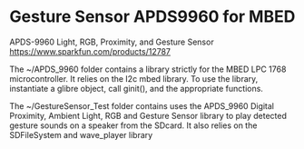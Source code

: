 # Gesture Sensor APDS9960 for MBED
APDS-9960 Light, RGB, Proximity, and Gesture Sensor https://www.sparkfun.com/products/12787 

The ~/APDS_9960 folder contains a library strictly for the MBED LPC 1768 microcontroller. It relies on the I2c mbed library. To use the library, instantiate a glibre object, call ginit(), and the appropriate functions. 

The ~/GestureSensor_Test folder contains uses the APDS_9960 Digital Proximity, Ambient Light, RGB and Gesture Sensor library to play detected gesture sounds on a speaker from the SDcard. It also relies on the SDFileSystem and wave_player library
